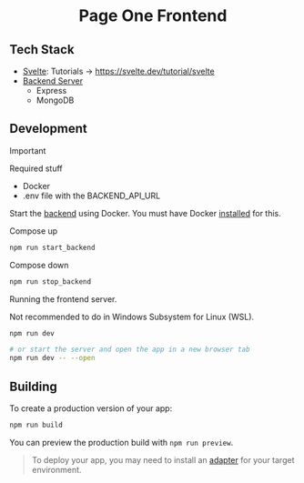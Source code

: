 <h1 align="center">Page One Frontend</h1> 

## Tech Stack

- [Svelte](https://svelte.dev/): Tutorials -> https://svelte.dev/tutorial/svelte
- [Backend Server](https://github.com/iragca/page-one)
    - Express
    - MongoDB

## Development


> [!IMPORTANT]
> Required stuff
> - Docker
> - .env file with the BACKEND_API_URL 


Start the [backend](https://github.com/iragca/page-one) using Docker. 
You must have Docker [installed](https://docs.docker.com/engine/install/) for this.

Compose up
```bash
npm run start_backend
```

Compose down
```bash
npm run stop_backend
```

Running the frontend server.

Not recommended to do in Windows Subsystem for Linux (WSL).

```bash
npm run dev

# or start the server and open the app in a new browser tab
npm run dev -- --open
```


## Building

To create a production version of your app:

```bash
npm run build
```

You can preview the production build with `npm run preview`.

> To deploy your app, you may need to install an [adapter](https://svelte.dev/docs/kit/adapters) for your target environment.
